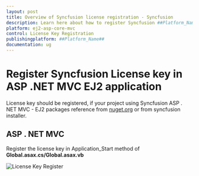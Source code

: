 ```yaml
---
layout: post
title: Overview of Syncfusion license registration - Syncfusion
description: Learn here about how to register Syncfusion ##Platform_Name## license key for ##Platform_Name## application for license validation.
platform: ej2-asp-core-mvc
control: License Key Registration
publishingplatform: ##Platform_Name##
documentation: ug
---
```


# Register Syncfusion License key in ASP .NET MVC EJ2 application

License key should be registered, if your project using Syncfusion ASP . NET MVC - EJ2 packages reference from [nuget.org](https://www.nuget.org/packages?q=syncfusion) or from syncfusion installer.

## ASP . NET MVC

Register the license key in Application_Start method of **Global.asax.cs/Global.asax.vb**

![License Key Register](images/key-register.png)